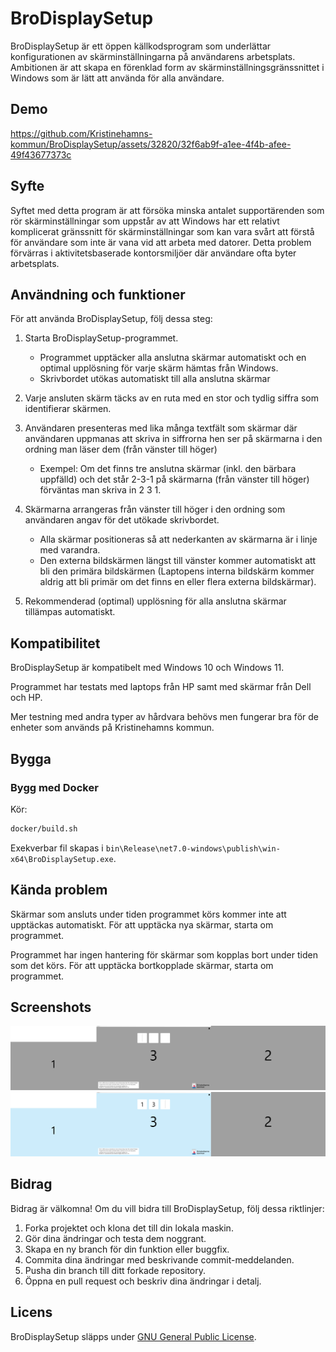 # BroDisplaySetup

BroDisplaySetup är ett öppen källkodsprogram som underlättar konfigurationen av skärminställningarna på användarens arbetsplats. Ambitionen är att skapa en förenklad form av skärminställningsgränssnittet i Windows som är lätt att använda för alla användare.

## Demo

https://github.com/Kristinehamns-kommun/BroDisplaySetup/assets/32820/32f6ab9f-a1ee-4f4b-afee-49f43677373c

## Syfte

Syftet med detta program är att försöka minska antalet supportärenden som rör skärminställningar som uppstår av att Windows har ett relativt komplicerat gränssnitt för skärminställningar som kan vara svårt att förstå för användare som inte är vana vid att arbeta med datorer. Detta problem förvärras i aktivitetsbaserade kontorsmiljöer där användare ofta byter arbetsplats. 

## Användning och funktioner

För att använda BroDisplaySetup, följ dessa steg:

1. Starta BroDisplaySetup-programmet.
    - Programmet upptäcker alla anslutna skärmar automatiskt och en optimal upplösning för varje skärm hämtas från Windows.
    - Skrivbordet utökas automatiskt till alla anslutna skärmar
1. Varje ansluten skärm täcks av en ruta med en stor och tydlig siffra som identifierar skärmen.
1. Användaren presenteras med lika många textfält som skärmar där användaren uppmanas att skriva in siffrorna hen ser på skärmarna i den ordning man läser dem (från vänster till höger)
    - Exempel: Om det finns tre anslutna skärmar (inkl. den bärbara uppfälld) och det står 2-3-1 på skärmarna (från vänster till höger) förväntas man skriva in 2 3 1.

1. Skärmarna arrangeras från vänster till höger i den ordning som användaren angav för det utökade skrivbordet.
    - Alla skärmar positioneras så att nederkanten av skärmarna är i linje med varandra.
    - Den externa bildskärmen längst till vänster kommer automatiskt att bli den primära bildskärmen (Laptopens interna bildskärm kommer aldrig att bli primär om det finns en eller flera externa bildskärmar). 
1. Rekommenderad (optimal) upplösning för alla anslutna skärmar tillämpas automatiskt.

## Kompatibilitet

BroDisplaySetup är kompatibelt med Windows 10 och Windows 11.

Programmet har testats med laptops från HP samt med skärmar från Dell och HP.

Mer testning med andra typer av hårdvara behövs men fungerar bra för de enheter som används på Kristinehamns kommun.

## Bygga

### Bygg med Docker

Kör:
    
```bash
docker/build.sh
```

Exekverbar fil skapas i `bin\Release\net7.0-windows\publish\win-x64\BroDisplaySetup.exe`.

## Kända problem

Skärmar som ansluts under tiden programmet körs kommer inte att upptäckas automatiskt. För att upptäcka nya skärmar, starta om programmet.

Programmet har ingen hantering för skärmar som kopplas bort under tiden som det körs. För att upptäcka bortkopplade skärmar, starta om programmet.

## Screenshots

![alt text](./screenshots/screens_start.png "Start")
![alt text](./screenshots/screens_typed.png "Inmatade skärmar")

## Bidrag

Bidrag är välkomna! Om du vill bidra till BroDisplaySetup, följ dessa riktlinjer:

1. Forka projektet och klona det till din lokala maskin.
2. Gör dina ändringar och testa dem noggrant.
3. Skapa en ny branch för din funktion eller buggfix.
4. Commita dina ändringar med beskrivande commit-meddelanden.
5. Pusha din branch till ditt forkade repository.
6. Öppna en pull request och beskriv dina ändringar i detalj.

## Licens

BroDisplaySetup släpps under [GNU General Public License](LICENSE.md).







